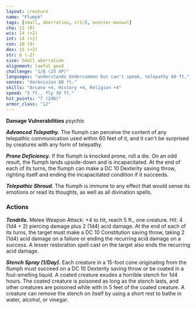 ```yaml
---
layout: creature
name: "Flumph"
tags: [small, aberration, cr1/8, monster-manual]
cha: 11 (0)
wis: 14 (+2)
int: 14 (+2)
con: 10 (0)
dex: 15 (+2)
str: 6 (-2)
size: Small aberration
alignment: lawful good
challenge: "1/8 (25 XP)"
languages: "understands Undercommon but can't speak, telepathy 60 ft."
senses: "darkvision 60 ft."
skills: "Arcana +4, History +4, Religion +4"
speed: "5 ft., fly 30 ft."
hit_points: "7 (2d6)"
armor_class: "12"
---
```


**Damage Vulnerabilities** psychic

***Advanced Telepathy.*** The flumph can perceive the content of any telepathic communication used within 60 feet of it, and it can't be surprised by creatures with any form of telepathy.

***Prone Deficiency.*** If the flumph is knocked prone, roll a die. On an odd result, the flumph lands upside-down and is incapacitated. At the end of each of its turns, the flumph can make a DC 10 Dexterity saving throw, righting itself and ending the incapacitated condition if it succeeds.

***Telepathic Shroud.*** The flumph is immune to any effect that would sense its emotions or read its thoughts, as well as all divination spells.

### Actions

***Tendrils.*** Melee Weapon Attack: +4 to hit, reach 5 ft., one creature. Hit: 4 (1d4 + 2) piercing damage plus 2 (1d4) acid damage. At the end of each of its turns, the target must make a DC 10 Constitution saving throw, taking 2 (1d4) acid damage on a failure or ending the recurring acid damage on a success. A lesser restoration spell cast on the target also ends the recurring acid damage.

***Stench Spray (1/Day).*** Each creature in a 15-foot cone originating from the flumph must succeed on a DC 10 Dexterity saving throw or be coated in a foul-smelling liquid. A coated creature exudes a horrible stench for 1d4 hours. The coated creature is poisoned as long as the stench lasts, and other creatures are poisoned while with in 5 feet of the coated creature. A creature can remove the stench on itself by using a short rest to bathe in water, alcohol, or vinegar.